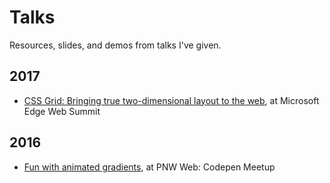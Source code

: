 # Talks

Resources, slides, and demos from talks I've given.

## 2017

* [CSS Grid: Bringing true two-dimensional layout to the web](2017/grid-web-summit/), at Microsoft Edge Web Summit

## 2016

* [Fun with animated gradients](https://melanie-richards.com/blog/animating-gradients/), at PNW Web: Codepen Meetup